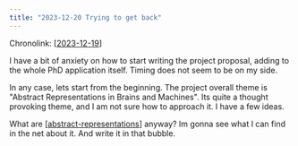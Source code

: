 ```yaml
---
title: "2023-12-20 Trying to get back"
---
```


Chronolink: [[2023-12-19]]

I have a bit of anxiety on how to start writing the project proposal, adding to the whole PhD application itself. Timing does not seem to be on my side.

In any case, lets start from the beginning. The project overall theme is "Abstract Representations in Brains and Machines". Its quite a thought provoking theme, and I am not sure how to approach it. I have a few ideas.

What are [[abstract-representations]] anyway? Im gonna see what I can find in the net about it. And write it in that bubble.


[//begin]: # "Autogenerated link references for markdown compatibility"
[2023-12-19]: ./../wayward/2023-12-19 "2023-12-19"
[abstract-representations]: ./../bubbles/abstract-representations "abstract-representations"
[//end]: # "Autogenerated link references"
